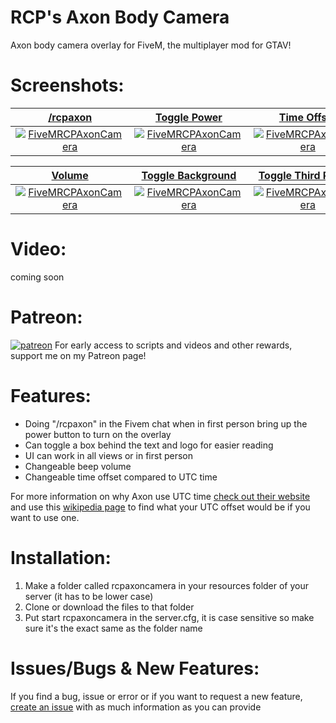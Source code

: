 # RCP's Axon Body Camera
Axon body camera overlay for FiveM, the multiplayer mod for GTAV!

# Screenshots:
<a href="https://www.rcpisawesome.co.uk/dev/FiveMRCPAxonCamera/1.jpg" target="_blank">**/rcpaxon**</a>|<a href="https://www.rcpisawesome.co.uk/dev/FiveMRCPAxonCamera/2.jpg" target="_blank">**Toggle Power**</a>|<a href="https://www.rcpisawesome.co.uk/dev/FiveMRCPAxonCamera/3.jpg" target="_blank">**Time Offset**</a>
:---:|:---:|:---:
<a href="https://www.rcpisawesome.co.uk/dev/FiveMRCPAxonCamera/1.jpg" target="_blank"><img alt="FiveMRCPAxonCamera" src="https://www.rcpisawesome.co.uk/dev/FiveMRCPAxonCamera/1.jpg"></a>|<a href="https://www.rcpisawesome.co.uk/dev/FiveMRCPAxonCamera/2.jpg" target="_blank"><img alt="FiveMRCPAxonCamera" src="https://www.rcpisawesome.co.uk/dev/FiveMRCPAxonCamera/2.jpg"></a>|<a href="https://www.rcpisawesome.co.uk/dev/FiveMRCPAxonCamera/3.jpg" target="_blank"><img alt="FiveMRCPAxonCamera" src="https://www.rcpisawesome.co.uk/dev/FiveMRCPAxonCamera/3.jpg"></a>

<a href="https://www.rcpisawesome.co.uk/dev/FiveMRCPAxonCamera/4.jpg" target="_blank">**Volume**</a>|<a href="https://www.rcpisawesome.co.uk/dev/FiveMRCPAxonCamera/5.jpg" target="_blank">**Toggle Background**</a>|<a href="https://www.rcpisawesome.co.uk/dev/FiveMRCPAxonCamera/6.jpg" target="_blank">**Toggle Third Person**</a>
:---:|:---:|:---:
<a href="https://www.rcpisawesome.co.uk/dev/FiveMRCPAxonCamera/4.jpg" target="_blank"><img alt="FiveMRCPAxonCamera" src="https://www.rcpisawesome.co.uk/dev/FiveMRCPAxonCamera/4.jpg"></a>|<a href="https://www.rcpisawesome.co.uk/dev/FiveMRCPAxonCamera/5.jpg" target="_blank"><img alt="FiveMRCPAxonCamera" src="https://www.rcpisawesome.co.uk/dev/FiveMRCPAxonCamera/5.jpg"></a>|<a href="https://www.rcpisawesome.co.uk/dev/FiveMRCPAxonCamera/6.jpg" target="_blank"><img alt="FiveMRCPAxonCamera" src="https://www.rcpisawesome.co.uk/dev/FiveMRCPAxonCamera/6.jpg"></a>

# Video:
coming soon
# Patreon:
[![patreon](https://c5.patreon.com/external/favicon/favicon.ico)](https://www.patreon.com/RCPisAwesome)     For early access to scripts and videos and other rewards, support me on my Patreon page!
# Features:
- Doing "/rcpaxon" in the Fivem chat when in first person bring up the power button to turn on the overlay
- Can toggle a box behind the text and logo for easier reading
- UI can work in all views or in first person
- Changeable beep volume
- Changeable time offset compared to UTC time

For more information on why Axon use UTC time [check out their website](https://help.axon.com/hc/en-us/articles/115002746247-Axon-Camera-Video-Watermark-Timestamp) and use this [wikipedia page](https://en.wikipedia.org/wiki/List_of_UTC_time_offsets) to find what your UTC offset would be if you want to use one.
# Installation:
1. Make a folder called rcpaxoncamera in your resources folder of your server (it has to be lower case)
2. Clone or download the files to that folder
3. Put start rcpaxoncamera in the server.cfg, it is case sensitive so make sure it's the exact same as the folder name
# Issues/Bugs &amp; New Features:
If you find a bug, issue or error or if you want to request a new feature, [create an issue](https://github.com/RCPisAwesome/FiveMRCPAxonCamera/issues) with as much information as you can provide
